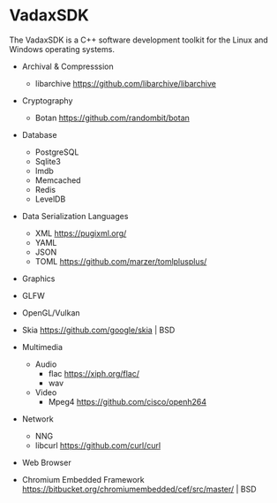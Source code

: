 # VadaxSDK
The VadaxSDK is a C++ software development toolkit for the Linux and Windows operating systems. 

- Archival & Compresssion
  - libarchive https://github.com/libarchive/libarchive

- Cryptography
  - Botan https://github.com/randombit/botan
  
- Database
  - PostgreSQL
  - Sqlite3
  - lmdb
  - Memcached
  - Redis
  - LevelDB

- Data Serialization Languages
  - XML https://pugixml.org/
  - YAML
  - JSON
  - TOML https://github.com/marzer/tomlplusplus/

- Graphics
- GLFW
- OpenGL/Vulkan
- Skia https://github.com/google/skia | BSD

- Multimedia 
  - Audio
    - flac https://xiph.org/flac/
    - wav 
  - Video
    -  Mpeg4 https://github.com/cisco/openh264

- Network
  - NNG 
  - libcurl https://github.com/curl/curl

- Web Browser
- Chromium Embedded Framework https://bitbucket.org/chromiumembedded/cef/src/master/ | BSD
